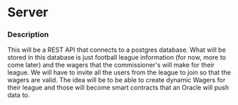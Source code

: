 # Server

### Description
This will be a REST API that connects to a postgres database. What will be stored in this database is just football league information (for now, more to come later) and the wagers that
the commissioner's will make for their league.  We will have to invite all the users from the league to join so that the wagers are valid.  The idea will be to be able to create 
dynamic Wagers for their league and those will become smart contracts that an Oracle will push data to. 
